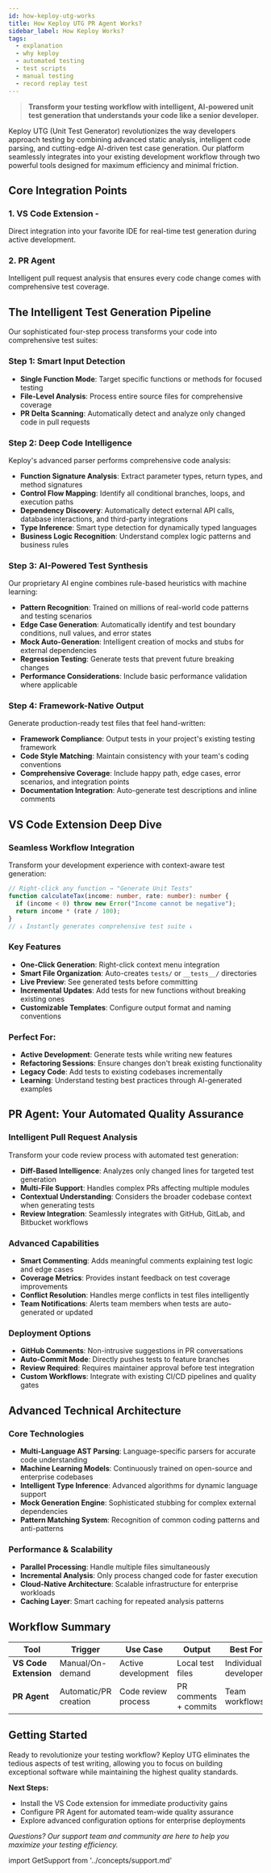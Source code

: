 ```yaml
---
id: how-keploy-utg-works
title: How Keploy UTG PR Agent Works?
sidebar_label: How Keploy Works?
tags:
  - explanation
  - why keploy
  - automated testing
  - test scripts
  - manual testing
  - record replay test
---
```


> **Transform your testing workflow with intelligent, AI-powered unit test generation that understands your code like a senior developer.**

Keploy UTG (Unit Test Generator) revolutionizes the way developers approach testing by combining advanced static analysis, intelligent code parsing, and cutting-edge AI-driven test case generation. Our platform seamlessly integrates into your existing development workflow through two powerful tools designed for maximum efficiency and minimal friction.

## **Core Integration Points**

### 1. **VS Code Extension** -

Direct integration into your favorite IDE for real-time test generation during active development.

### 2. **PR Agent**

Intelligent pull request analysis that ensures every code change comes with comprehensive test coverage.

## **The Intelligent Test Generation Pipeline**

Our sophisticated four-step process transforms your code into comprehensive test suites:

### **Step 1: Smart Input Detection**

- **Single Function Mode**: Target specific functions or methods for focused testing
- **File-Level Analysis**: Process entire source files for comprehensive coverage
- **PR Delta Scanning**: Automatically detect and analyze only changed code in pull requests
<!-- - **Multi-Language Support**: Seamlessly handle JavaScript, TypeScript, Java, Go, and Python -->

### **Step 2: Deep Code Intelligence**

Keploy's advanced parser performs comprehensive code analysis:

- **Function Signature Analysis**: Extract parameter types, return types, and method signatures
- **Control Flow Mapping**: Identify all conditional branches, loops, and execution paths
- **Dependency Discovery**: Automatically detect external API calls, database interactions, and third-party integrations
- **Type Inference**: Smart type detection for dynamically typed languages
- **Business Logic Recognition**: Understand complex logic patterns and business rules

### **Step 3: AI-Powered Test Synthesis**

Our proprietary AI engine combines rule-based heuristics with machine learning:

- **Pattern Recognition**: Trained on millions of real-world code patterns and testing scenarios
- **Edge Case Generation**: Automatically identify and test boundary conditions, null values, and error states
- **Mock Auto-Generation**: Intelligent creation of mocks and stubs for external dependencies
- **Regression Testing**: Generate tests that prevent future breaking changes
- **Performance Considerations**: Include basic performance validation where applicable

### **Step 4: Framework-Native Output**

Generate production-ready test files that feel hand-written:

- **Framework Compliance**: Output tests in your project's existing testing framework
- **Code Style Matching**: Maintain consistency with your team's coding conventions
- **Comprehensive Coverage**: Include happy path, edge cases, error scenarios, and integration points
- **Documentation Integration**: Auto-generate test descriptions and inline comments

## **VS Code Extension Deep Dive**

### **Seamless Workflow Integration**

Transform your development experience with context-aware test generation:

```typescript
// Right-click any function → "Generate Unit Tests"
function calculateTax(income: number, rate: number): number {
  if (income < 0) throw new Error("Income cannot be negative");
  return income * (rate / 100);
}
// ↓ Instantly generates comprehensive test suite ↓
```

### **Key Features**

- **One-Click Generation**: Right-click context menu integration
- **Smart File Organization**: Auto-creates `tests/` or `__tests__/` directories
- **Live Preview**: See generated tests before committing
- **Incremental Updates**: Add tests for new functions without breaking existing ones
- **Customizable Templates**: Configure output format and naming conventions

### **Perfect For:**

- **Active Development**: Generate tests while writing new features
- **Refactoring Sessions**: Ensure changes don't break existing functionality
- **Legacy Code**: Add tests to existing codebases incrementally
- **Learning**: Understand testing best practices through AI-generated examples

## **PR Agent: Your Automated Quality Assurance**

### **Intelligent Pull Request Analysis**

Transform your code review process with automated test generation:

- **Diff-Based Intelligence**: Analyzes only changed lines for targeted test generation
- **Multi-File Support**: Handles complex PRs affecting multiple modules
- **Contextual Understanding**: Considers the broader codebase context when generating tests
- **Review Integration**: Seamlessly integrates with GitHub, GitLab, and Bitbucket workflows

### **Advanced Capabilities**

- **Smart Commenting**: Adds meaningful comments explaining test logic and edge cases
- **Coverage Metrics**: Provides instant feedback on test coverage improvements
- **Conflict Resolution**: Handles merge conflicts in test files intelligently
- **Team Notifications**: Alerts team members when tests are auto-generated or updated

### **Deployment Options**

- **GitHub Comments**: Non-intrusive suggestions in PR conversations
- **Auto-Commit Mode**: Directly pushes tests to feature branches
- **Review Required**: Requires maintainer approval before test integration
- **Custom Workflows**: Integrate with existing CI/CD pipelines and quality gates

## **Advanced Technical Architecture**

### **Core Technologies**

- **Multi-Language AST Parsing**: Language-specific parsers for accurate code understanding
- **Machine Learning Models**: Continuously trained on open-source and enterprise codebases
- **Intelligent Type Inference**: Advanced algorithms for dynamic language support
- **Mock Generation Engine**: Sophisticated stubbing for complex external dependencies
- **Pattern Matching System**: Recognition of common coding patterns and anti-patterns

### **Performance & Scalability**

- **Parallel Processing**: Handle multiple files simultaneously
- **Incremental Analysis**: Only process changed code for faster execution
- **Cloud-Native Architecture**: Scalable infrastructure for enterprise workloads
- **Caching Layer**: Smart caching for repeated analysis patterns

<!-- ## **Comprehensive Framework Support**

| Language | Primary Frameworks | Advanced Features |
|----------|-------------------|-------------------|
| **JavaScript/TypeScript** | Jest, Mocha, Vitest | React Testing Library, DOM mocking |
| **Java** | JUnit 5, TestNG, Mockito | Spring Test integration, annotation support |
| **Go** | Built-in testing, Testify | Goroutine testing, benchmark generation |
| **Python** | pytest, unittest | Fixture management, async testing | -->

## **Workflow Summary**

| **Tool**              | **Trigger**           | **Use Case**        | **Output**            | **Best For**          |
| --------------------- | --------------------- | ------------------- | --------------------- | --------------------- |
| **VS Code Extension** | Manual/On-demand      | Active development  | Local test files      | Individual developers |
| **PR Agent**          | Automatic/PR creation | Code review process | PR comments + commits | Team workflows        |

## **Getting Started**

Ready to revolutionize your testing workflow? Keploy UTG eliminates the tedious aspects of test writing, allowing you to focus on building exceptional software while maintaining the highest quality standards.

**Next Steps:**

- Install the VS Code extension for immediate productivity gains
- Configure PR Agent for automated team-wide quality assurance
- Explore advanced configuration options for enterprise deployments

_Questions? Our support team and community are here to help you maximize your testing efficiency._

import GetSupport from '../concepts/support.md'

<GetSupport/>
